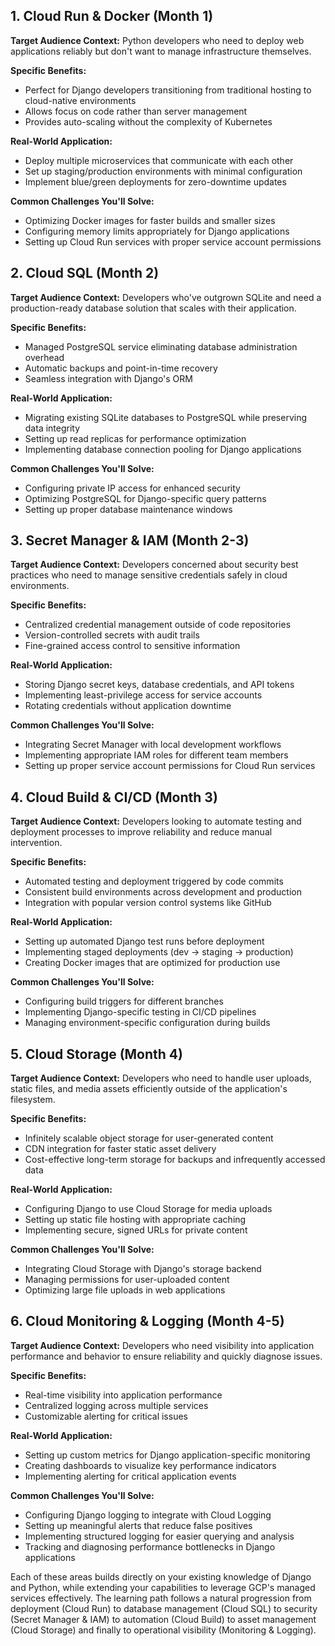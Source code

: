 ## 1. Cloud Run & Docker (Month 1)

**Target Audience Context:** Python developers who need to deploy web applications reliably but don't want to manage infrastructure themselves.

**Specific Benefits:**
- Perfect for Django developers transitioning from traditional hosting to cloud-native environments
- Allows focus on code rather than server management
- Provides auto-scaling without the complexity of Kubernetes

**Real-World Application:**
- Deploy multiple microservices that communicate with each other
- Set up staging/production environments with minimal configuration
- Implement blue/green deployments for zero-downtime updates

**Common Challenges You'll Solve:**
- Optimizing Docker images for faster builds and smaller sizes
- Configuring memory limits appropriately for Django applications
- Setting up Cloud Run services with proper service account permissions

## 2. Cloud SQL (Month 2)

**Target Audience Context:** Developers who've outgrown SQLite and need a production-ready database solution that scales with their application.

**Specific Benefits:**
- Managed PostgreSQL service eliminating database administration overhead
- Automatic backups and point-in-time recovery
- Seamless integration with Django's ORM

**Real-World Application:**
- Migrating existing SQLite databases to PostgreSQL while preserving data integrity
- Setting up read replicas for performance optimization
- Implementing database connection pooling for Django applications

**Common Challenges You'll Solve:**
- Configuring private IP access for enhanced security
- Optimizing PostgreSQL for Django-specific query patterns
- Setting up proper database maintenance windows

## 3. Secret Manager & IAM (Month 2-3)

**Target Audience Context:** Developers concerned about security best practices who need to manage sensitive credentials safely in cloud environments.

**Specific Benefits:**
- Centralized credential management outside of code repositories
- Version-controlled secrets with audit trails
- Fine-grained access control to sensitive information

**Real-World Application:**
- Storing Django secret keys, database credentials, and API tokens
- Implementing least-privilege access for service accounts
- Rotating credentials without application downtime

**Common Challenges You'll Solve:**
- Integrating Secret Manager with local development workflows
- Implementing appropriate IAM roles for different team members
- Setting up proper service account permissions for Cloud Run services

## 4. Cloud Build & CI/CD (Month 3)

**Target Audience Context:** Developers looking to automate testing and deployment processes to improve reliability and reduce manual intervention.

**Specific Benefits:**
- Automated testing and deployment triggered by code commits
- Consistent build environments across development and production
- Integration with popular version control systems like GitHub

**Real-World Application:**
- Setting up automated Django test runs before deployment
- Implementing staged deployments (dev → staging → production)
- Creating Docker images that are optimized for production use

**Common Challenges You'll Solve:**
- Configuring build triggers for different branches
- Implementing Django-specific testing in CI/CD pipelines
- Managing environment-specific configuration during builds

## 5. Cloud Storage (Month 4)

**Target Audience Context:** Developers who need to handle user uploads, static files, and media assets efficiently outside of the application's filesystem.

**Specific Benefits:**
- Infinitely scalable object storage for user-generated content
- CDN integration for faster static asset delivery
- Cost-effective long-term storage for backups and infrequently accessed data

**Real-World Application:**
- Configuring Django to use Cloud Storage for media uploads
- Setting up static file hosting with appropriate caching
- Implementing secure, signed URLs for private content

**Common Challenges You'll Solve:**
- Integrating Cloud Storage with Django's storage backend
- Managing permissions for user-uploaded content
- Optimizing large file uploads in web applications

## 6. Cloud Monitoring & Logging (Month 4-5)

**Target Audience Context:** Developers who need visibility into application performance and behavior to ensure reliability and quickly diagnose issues.

**Specific Benefits:**
- Real-time visibility into application performance
- Centralized logging across multiple services
- Customizable alerting for critical issues

**Real-World Application:**
- Setting up custom metrics for Django application-specific monitoring
- Creating dashboards to visualize key performance indicators
- Implementing alerting for critical application events

**Common Challenges You'll Solve:**
- Configuring Django logging to integrate with Cloud Logging
- Setting up meaningful alerts that reduce false positives
- Implementing structured logging for easier querying and analysis
- Tracking and diagnosing performance bottlenecks in Django applications

Each of these areas builds directly on your existing knowledge of Django and Python, while extending your capabilities to leverage GCP's managed services effectively. The learning path follows a natural progression from deployment (Cloud Run) to database management (Cloud SQL) to security (Secret Manager & IAM) to automation (Cloud Build) to asset management (Cloud Storage) and finally to operational visibility (Monitoring & Logging).